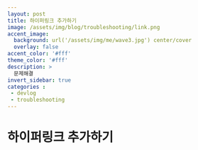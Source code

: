```yaml
---
layout: post
title: 하이퍼링크 추가하기
image: /assets/img/blog/troubleshooting/link.png
accent_image: 
  background: url('/assets/img/me/wave3.jpg') center/cover
  overlay: false
accent_color: '#fff'
theme_color: '#fff'
description: >
  문제해결
invert_sidebar: true
categories :
 - devlog	
 - troubleshooting
---
```


# 하이퍼링크 추가하기